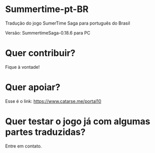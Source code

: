 # Summertime-pt-BR
Tradução do jogo SumerTime Saga para português do Brasil
 
Versão: SummertimeSaga-0.18.6 para PC
# Quer contribuir? 
Fique à vontade!
# Quer apoiar?
Esse é o link: https://www.catarse.me/portal10

# Quer testar o jogo já com algumas partes traduzidas?
Entre em contato. 

